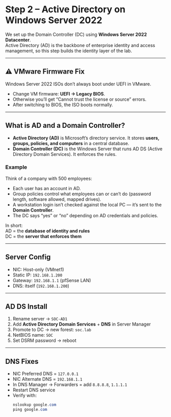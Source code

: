 # Step 2 – Active Directory on Windows Server 2022

We set up the Domain Controller (DC) using **Windows Server 2022 Datacenter**.  
Active Directory (AD) is the backbone of enterprise identity and access management, so this step builds the identity layer of the lab.

---

## ⚠️ VMware Firmware Fix
Windows Server 2022 ISOs don’t always boot under UEFI in VMware.
- Change VM firmware: **UEFI → Legacy BIOS**.
- Otherwise you’ll get “Cannot trust the license or source” errors.
- After switching to BIOS, the ISO boots normally.

---

## What is AD and a Domain Controller?
- **Active Directory (AD)** is Microsoft’s directory service. It stores **users, groups, policies, and computers** in a central database.  
- **Domain Controller (DC)** is the Windows Server that runs AD DS (Active Directory Domain Services). It enforces the rules.  

### Example
Think of a company with 500 employees:
- Each user has an account in AD.
- Group policies control what employees can or can’t do (password length, software allowed, mapped drives).
- A workstation login isn’t checked against the local PC — it’s sent to the **Domain Controller**.  
- The DC says “yes” or “no” depending on AD credentials and policies.  

In short:  
AD = the **database of identity and rules**  
DC = the **server that enforces them**  

---

## Server Config
- NIC: Host-only (VMnet1)
- Static IP: `192.168.1.200`
- Gateway: `192.168.1.1` (pfSense LAN)
- DNS: itself (`192.168.1.200`)

---

## AD DS Install
1. Rename server → `SOC-AD1`
2. Add **Active Directory Domain Services** + **DNS** in Server Manager
3. Promote to DC → new forest: `soc.lab`
4. NetBIOS name: `SOC`
5. Set DSRM password → reboot

---

## DNS Fixes
- NIC Preferred DNS = `127.0.0.1`
- NIC Alternate DNS = `192.168.1.1`
- In DNS Manager → Forwarders = add `8.8.8.8`, `1.1.1.1`
- Restart DNS service
- Verify with:
  ```powershell
  nslookup google.com
  ping google.com

